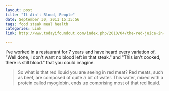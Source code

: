 ```yaml
---
layout: post
title: "It Ain't Blood, People"
date: September 30, 2011 15:35:56
tags: food steak meal health
categories: Link
link: http://www.todayifoundout.com/index.php/2010/04/the-red-juice-in-raw-red-meat-is-not-blood/

---
```


I've worked in a restaurant for 7 years and have heard every variation of, "Well done, I don't want no blood left in that steak." and "This isn't cooked, there is still blood." that you could imagine.

>So what is that red liquid you are seeing in red meat?  Red meats, such as beef, are composed of quite a bit of water.  This water, mixed with a protein called myoglobin, ends up comprising most of that red liquid.

